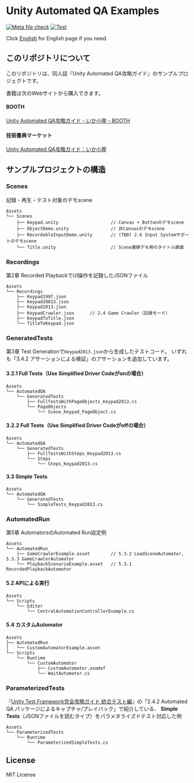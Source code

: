# Unity Automated QA Examples

[![Meta file check](https://github.com/nowsprinting/UnityAutomatedQAExamples/actions/workflows/metacheck.yml/badge.svg)](https://github.com/nowsprinting/UnityAutomatedQAExamples/actions/workflows/metacheck.yml)
[![Test](https://github.com/nowsprinting/UnityAutomatedQAExamples/actions/workflows/test.yml/badge.svg)](https://github.com/nowsprinting/UnityAutomatedQAExamples/actions/workflows/test.yml)

Click [English](./README_en.md) for English page if you need.



## このリポジトリについて

このリポジトリは、同人誌『Unity Automated QA攻略ガイド』のサンプルプロジェクトです。

書籍は次のWebサイトから購入できます。

#### BOOTH
[Unity Automated QA攻略ガイド - いか小屋 - BOOTH](https://ikagoya.booth.pm/items/3534629)

#### 技術書典マーケット
[Unity Automated QA攻略ガイド：いか小屋](https://techbookfest.org/product/5755610421264384)



## サンプルプロジェクトの構造

### Scenes

記録・再生・テスト対象のデモscene

```
Assets
└── Scenes
    ├── Keypad.unity                    // Canvas + Buttonのデモscene
    ├── ObjectDemo.unity                // 非Canvasのデモscene
    ├── RecordableInputDemo.unity       // (TBD) 2.6 Input Systemサポートのデモscene
    └── Title.unity                     // Scene遷移デモ用のタイトル画面
```

### Recordings

第2章 Recorded PlaybackでUI操作を記録したJSONファイル

```
Assets
└── Recordings
    ├── Keypad1997.json
    ├── Keypad20013.json
    ├── Keypad2013.json
    ├── KeypadCrawler.json      // 2.4 Game Crawler（記録モード）
    ├── KeypadToTitle.json
    └── TitleToKeypad.json
```

### GeneratedTests

第3章 Test Generationで`Keypad2013.json`から生成したテストコード。
いずれも「3.4.2 アサーションによる検証」のアサーションを追加しています。

#### 3.2.1 Full Tests（Use Simplified Driver Codeがonの場合）

```
Assets
└── AutomatedQA
    └── GeneratedTests
        ├── FullTestsWithPageObjects_Keypad2013.cs
        └── PageObjects
            └── Scene_Keypad_PageObject.cs
```

#### 3.2.2 Full Tests（Use Simplified Driver Codeがoffの場合）

```
Assets
└── AutomatedQA
    └── GeneratedTests
        ├── FullTestsWithSteps_Keypad2013.cs
        └── Steps
            └── Steps_Keypad2013.cs
```

#### 3.3 Simple Tests

```
Assets
└── AutomatedQA
    └── GeneratedTests
        └── SimpleTests_Keypad2013.cs
```

### AutomatedRun

第5章 AutomatorsのAutomated Run設定例

```
Assets
└── AutomatedRun
    ├── GameCrawlerExample.asset        // 5.3.2 LoadSceneAutomator, 5.3.3 GameCrawlerAutomator
    └── PlaybackScenarioExample.asset   // 5.3.1 RecordedPlaybackAutomator
```

#### 5.2 APIによる実行

```
Assets
└── Scripts
    └── Editor
        └── CentralAutomationControllerExample.cs
```

#### 5.4 カスタムAutomator

```
Assets
├── AutomatedRun
│   └── CustomAutomatorExample.asset
└── Scripts
    └── Runtime
        └── CustomAutomator
            ├── CustomAutomator.asmdef
            └── WaitAutomator.cs
```

### ParameterizedTests

『[Unity Test Framework完全攻略ガイド 統合テスト編](https://www.nowsprinting.com/entry/2023/05/21/043237)』の「2.4.2 Automated QA パッケージによるキャプチャ/プレイバック」で紹介している、
**Simple Tests**（JSONファイルを読むタイプ）をパラメタライズドテスト対応した例

```
Assets
└── ParameterizedTests
    └── Runtime
        └── ParameterizedSimpleTests.cs
```



## License

MIT License
